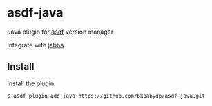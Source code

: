 # asdf-java

Java plugin for [asdf](https://github.com/asdf-vm/asdf) version manager

Integrate with [jabba](https://github.com/shyiko/jabba)

## Install

Install the plugin:

```shell
$ asdf plugin-add java https://github.com/bkbabydp/asdf-java.git
```
